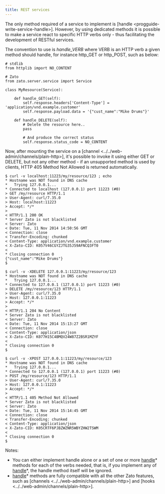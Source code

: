 ```yaml
---
title: REST services
---
```


The only method required of a service to implement is [handle \<progguide-write-service-handle\>]. However, by using dedicated
methods it is possible to make a service react to specific HTTP verbs only - thus facilitating the development of RESTful services.

The convention to use is *handle_VERB* where VERB is an HTTP verb a given method should handle, for instance http_GET or http_POST,
such as below:

``` {.python}
# stdlib
from httplib import NO_CONTENT

# Zato
from zato.server.service import Service

class MyResource(Service):

    def handle_GET(self):
        self.response.headers['Content-Type'] = 'application/vnd.example.customer'
        self.response.payload.data = '{"cust_name":"Mike Drums"}'

    def handle_DELETE(self):
        # Delete the resource here..
        pass

        # And produce the correct status
        self.response.status_code = NO_CONTENT
```

Now, after mounting the service on a [channel \<../../web-admin/channels/plain-http\>],
it\'s possible to invoke it using either GET or DELETE, but not any other method - if an unsupported method is used by clients,
HTTP 405 Method Not Allowed is returned automatically.

``` {.text emphasize-lines="1,5,16,20"}
$ curl -v localhost:11223/my/resource/123 ; echo
* Hostname was NOT found in DNS cache
*   Trying 127.0.0.1...
* Connected to localhost (127.0.0.1) port 11223 (#0)
> GET /my/resource HTTP/1.1
> User-Agent: curl/7.35.0
> Host: localhost:11223
> Accept: */*
>
< HTTP/1.1 200 OK
* Server Zato is not blacklisted
< Server: Zato
< Date: Tue, 11 Nov 2014 14:50:56 GMT
< Connection: close
< Transfer-Encoding: chunked
< Content-Type: application/vnd.example.customer
< X-Zato-CID: K057V46CGYZJTG35J59AFNCQ3FT0
<
* Closing connection 0
{"cust_name":"Mike Drums"}
$
```

``` {.text emphasize-lines="1,5,10"}
$ curl -v -XDELETE 127.0.0.1:11223/my/resource/123
* Hostname was NOT found in DNS cache
*   Trying 127.0.0.1...
* Connected to 127.0.0.1 (127.0.0.1) port 11223 (#0)
> DELETE /my/resource/123 HTTP/1.1
> User-Agent: curl/7.35.0
> Host: 127.0.0.1:11223
> Accept: */*
>
< HTTP/1.1 204 No Content
* Server Zato is not blacklisted
< Server: Zato
< Date: Tue, 11 Nov 2014 15:13:27 GMT
< Connection: close
< Content-Type: application/json
< X-Zato-CID: K077H15C4BMQV24W87Z2BSR1MZYF
<
* Closing connection 0
$
```

``` {.text emphasize-lines="1,5,10"}
$ curl -v -XPOST 127.0.0.1:11223/my/resource/123
* Hostname was NOT found in DNS cache
*   Trying 127.0.0.1...
* Connected to 127.0.0.1 (127.0.0.1) port 11223 (#0)
> POST /my/resource/123 HTTP/1.1
> User-Agent: curl/7.35.0
> Host: 127.0.0.1:11223
> Accept: */*
>
< HTTP/1.1 405 Method Not Allowed
* Server Zato is not blacklisted
< Server: Zato
< Date: Tue, 11 Nov 2014 15:14:45 GMT
< Connection: close
< Transfer-Encoding: chunked
< Content-Type: application/json
< X-Zato-CID: K05CRTF6PJBZWZNR5WBYZHW2TSWM
<
* Closing connection 0
$
```

Notes:

-   You can either implement handle alone or a set of one or more [handle]()\* methods for each of the verbs needed, that is,
    if you implement any of [handle]()\*, the handle method itself will be ignored.
-   [handle]()\* methods are fully compatible with all the other Zato features, such as
    [channels \<../../web-admin/channels/plain-http\>] and [hooks \<../../web-admin/channels/plain-http\>].
